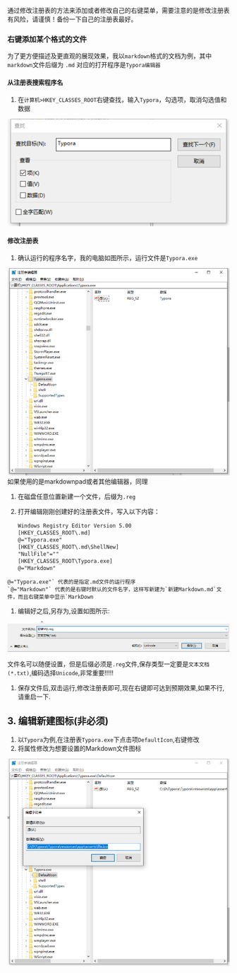 通过修改注册表的方法来添加或者修改自己的右键菜单，需要注意的是修改注册表有风险，请谨慎！备份一下自己的注册表最好。

### 右键添加某个格式的文件

为了更方便描述及更直观的展现效果，我以`markdown`格式的文档为例，其中`markdown`文件后缀为 ` .md `  对应的打开程序是`Typora编辑器` 

#### 从注册表搜索程序名

1. 在`计算机>HKEY_CLASSES_ROOT`右键查找，输入`Typora`，勾选项，取消勾选值和数据

[![img](%E6%96%B0%E5%BB%BA%E8%8F%9C%E5%8D%95%E7%9A%84%E6%B8%85%E7%90%86%E5%92%8C%E6%B7%BB%E5%8A%A0/20181229103503.png)](https://stepneverstop.github.io/win-rightclick-create-md/20181229103503.png)

#### 修改注册表

1. 确认运行的程序名字，我的电脑如图所示，运行文件是`Typora.exe`

[![img](%E6%96%B0%E5%BB%BA%E8%8F%9C%E5%8D%95%E7%9A%84%E6%B8%85%E7%90%86%E5%92%8C%E6%B7%BB%E5%8A%A0/20181229103752.png)](https://stepneverstop.github.io/win-rightclick-create-md/20181229103752.png)
如果使用的是markdownpad或者其他编辑器，同理

1. 在磁盘任意位置新建一个文件，后缀为`.reg`

2. 打开编辑刚刚创建好的注册表文件，写入以下内容：

   ```
   Windows Registry Editor Version 5.00
   [HKEY_CLASSES_ROOT\.md]
   @="Typora.exe"
   [HKEY_CLASSES_ROOT\.md\ShellNew]
   "NullFile"=""
   [HKEY_CLASSES_ROOT\Typora.exe]
   @="Markdown"
   ```

```
@="Typora.exe"` 代表的是指定.md文件的运行程序
`@="Markdown"` 代表的是右键时默认的文件名字，这样写新建为`新建Markdown.md`文件，而且右键菜单中显示`MarkDown
```

1. 编辑好之后,另存为,设置如图所示:

[![img](%E6%96%B0%E5%BB%BA%E8%8F%9C%E5%8D%95%E7%9A%84%E6%B8%85%E7%90%86%E5%92%8C%E6%B7%BB%E5%8A%A0/20181229105408.png)](https://stepneverstop.github.io/win-rightclick-create-md/20181229105408.png)

文件名可以随便设置，但是后缀必须是`.reg`文件,保存类型一定要是`文本文档(*.txt)`,编码选择`Unicode`,非常重要!!!!!

1. 保存文件后,双击运行,修改注册表即可,现在右键即可达到预期效果,如果不行,请重启一下.

## 3. 编辑新建图标(非必须)

1. 以`Typora`为例,在注册表`Typora.exe`下点击项`DefaultIcon`,右键修改
2. 将属性修改为想要设置的Markdown文件图标

[![img](%E6%96%B0%E5%BB%BA%E8%8F%9C%E5%8D%95%E7%9A%84%E6%B8%85%E7%90%86%E5%92%8C%E6%B7%BB%E5%8A%A0/20181229105300.png)](https://stepneverstop.github.io/win-rightclick-create-md/20181229105300.png)

